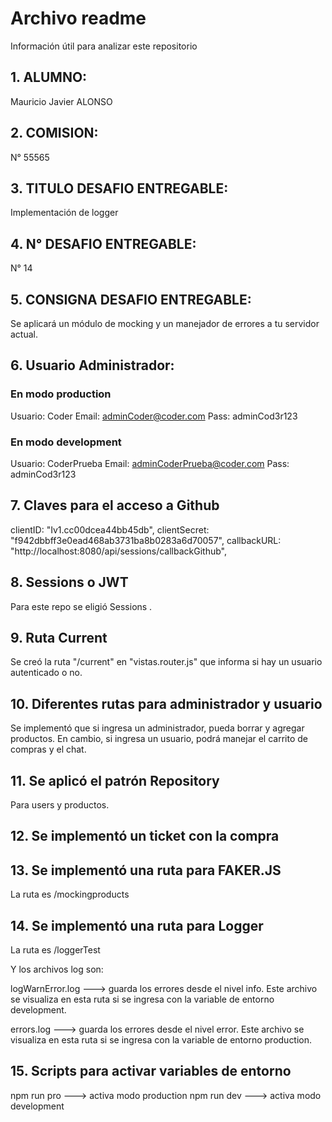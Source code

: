# Archivo readme
Información útil para analizar este repositorio


## 1. ALUMNO: 

Mauricio Javier ALONSO


## 2. COMISION:

 N° 55565


## 3. TITULO DESAFIO ENTREGABLE: 

Implementación de logger

## 4. N° DESAFIO ENTREGABLE: 

N° 14

## 5. CONSIGNA DESAFIO ENTREGABLE: 

Se aplicará un  módulo de mocking y un manejador de errores a tu servidor actual.


## 6. Usuario Administrador:

### En modo production
Usuario: Coder
Email: adminCoder@coder.com
Pass: adminCod3r123

### En modo development
Usuario: CoderPrueba
Email: adminCoderPrueba@coder.com
Pass: adminCod3r123


## 7. Claves para el acceso a Github

clientID: "Iv1.cc00dcea44bb45db",
clientSecret: "f942dbbff3e0ead468ab3731ba8b0283a6d70057",
callbackURL: "http://localhost:8080/api/sessions/callbackGithub",

## 8. Sessions o JWT
Para este repo se eligió Sessions .

## 9. Ruta Current

Se creó la ruta "/current" en "vistas.router.js" que informa si hay un usuario autenticado o no. 

## 10. Diferentes rutas para administrador y usuario
Se implementó que si ingresa un administrador, pueda borrar y agregar productos.
En cambio, si ingresa un usuario, podrá manejar el carrito de compras y el chat.

## 11. Se aplicó el patrón Repository
Para users y productos.

## 12. Se implementó un ticket con la compra

## 13. Se implementó una ruta para FAKER.JS
La ruta es /mockingproducts

## 14. Se implementó una ruta para Logger
La ruta es /loggerTest

Y los archivos log son:

logWarnError.log ---> guarda los errores desde el nivel info. Este archivo se visualiza en esta ruta si se ingresa con la variable de entorno development. 

errors.log ---> guarda los errores desde el nivel error. Este archivo se visualiza en esta ruta si se ingresa con la variable de entorno production. 

## 15. Scripts para activar variables de entorno

npm run pro   ---> activa modo production
npm run dev   ---> activa modo development

